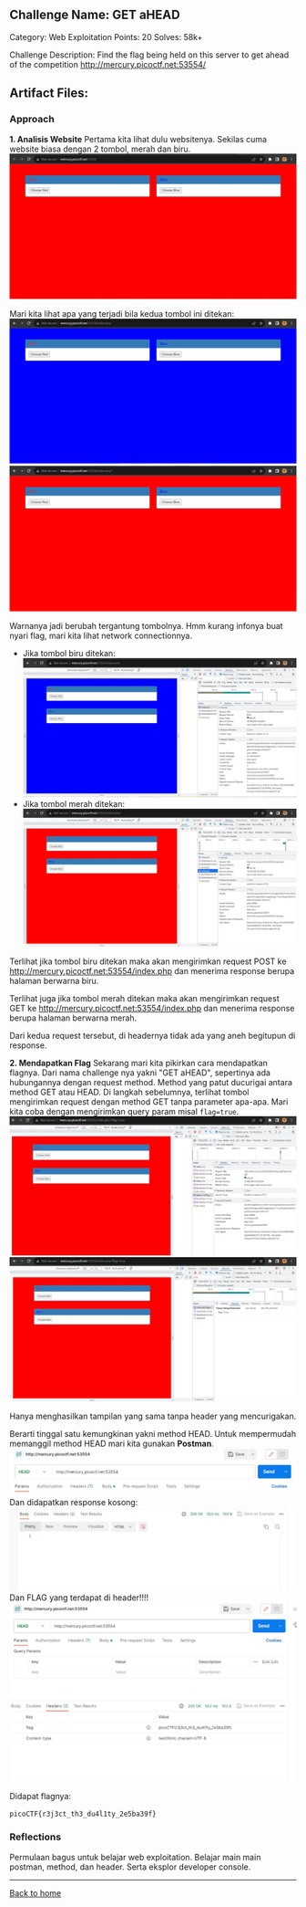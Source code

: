 ## Challenge Name: GET aHEAD
Category: Web Exploitation
Points: 20
Solves: 58k+

Challenge Description: 
Find the flag being held on this server to get ahead of the competition http://mercury.picoctf.net:53554/

Artifact Files:
-

### Approach

**1. Analisis Website**
Pertama kita lihat dulu websitenya. Sekilas cuma website biasa dengan 2 tombol, merah dan biru.
![website](GET%20aHEAD-1.JPG)

Mari kita lihat apa yang terjadi bila kedua tombol ini ditekan:
![tombol biru](GET%20aHEAD-2.JPG)
![tombol merah](GET%20aHEAD-3.JPG)

Warnanya jadi berubah tergantung tombolnya. 
Hmm kurang infonya buat nyari flag, mari kita lihat network connectionnya.
- Jika tombol biru ditekan:
![connection biru](GET%20aHEAD-4.JPG)
- Jika tombol merah ditekan:
![connection merah](GET%20aHEAD-5.JPG)

Terlihat jika tombol biru ditekan maka akan mengirimkan request POST ke 
http://mercury.picoctf.net:53554/index.php dan menerima response berupa halaman berwarna biru.

Terlihat juga jika tombol merah ditekan maka akan mengirimkan request GET ke 
http://mercury.picoctf.net:53554/index.php dan menerima response berupa halaman berwarna merah.

Dari kedua request tersebut, di headernya tidak ada yang aneh begitupun di response. 

**2. Mendapatkan Flag**
Sekarang mari kita pikirkan cara mendapatkan flagnya. Dari nama challenge nya yakni "GET aHEAD", sepertinya ada hubungannya dengan request method. Method yang patut ducurigai antara method GET atau HEAD. Di langkah sebelumnya, terlihat tombol mengirimkan request dengan method GET tanpa parameter apa-apa. Mari kita coba dengan mengirimkan query param misal `flag=true`.
![Kirim Param](GET%20aHEAD-6.JPG)
![Payload](GET%20aHEAD-7.JPG)

Hanya menghasilkan tampilan yang sama tanpa header yang mencurigakan.

Berarti tinggal satu kemungkinan yakni method HEAD.
Untuk mempermudah memanggil method HEAD mari kita gunakan **Postman**.
![HEAD method POSTMAN](GET%20aHEAD-8.JPG)
Dan didapatkan response kosong:
![Empty Response](GET%20aHEAD-9.JPG)
Dan FLAG yang terdapat di header!!!!
![flag](GET%20aHEAD-10.JPG)

Didapat flagnya:

```
picoCTF{r3j3ct_th3_du4l1ty_2e5ba39f}
```

### Reflections
Permulaan bagus untuk belajar web exploitation. Belajar main main postman, method, dan header. Serta eksplor developer console.
  

---
[Back to home](../Readme.md)
